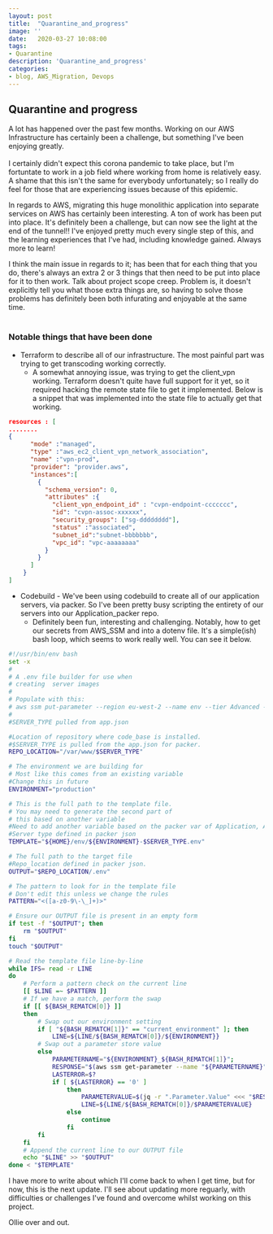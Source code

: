 ```yaml
---
layout: post
title:  "Quarantine_and_progress"
image: ''
date:   2020-03-27 10:08:00
tags:
- Quarantine
description: 'Quarantine_and_progress'
categories:
- blog, AWS_Migration, Devops
---
```


## Quarantine and progress

<p>
A lot has happened over the past few months. Working on our AWS Infrastructure has certainly been a challenge, but something I've been enjoying greatly.
<br>
<br>
I certainly didn't expect this corona pandemic to take place, but I'm fortuntate to work in a job field where working from home is relatively easy. A shame that this isn't the same for everybody unfortunately; so I really do feel for those that are experiencing issues because of this epidemic.
</p>
<p>
In regards to AWS, migrating this huge monolithic application into separate services on AWS has certainly been interesting. A ton of work has been put into place. It's definitely been a challenge, but can now see the light at the end of the tunnel!! I've enjoyed pretty much every single step of this, and the learning experiences that I've had, including knowledge gained. Always more to learn!
<br>

I think the main issue in regards to it; has been that for each thing that you do, there's always an extra 2 or 3 things that then need to be put into place for it to then work. Talk about project scope creep. Problem is, it doesn't explicitly tell you what those extra things are, so having to solve those problems has definitely been both infurating and enjoyable at the same time.
<br>
<br>
</p>


### Notable things that have been done

- Terraform to describe all of our infrastructure. The most painful part was trying to get transcoding working correctly.
    - A somewhat annoying issue, was trying to get the client_vpn working. Terraform doesn't quite have full support for it yet, so it required hacking the remote state file to get it implemented. Below is a snippet that was implemented into the state file to actually get that working.


```json
resources : [
........
{
      "mode" :"managed",
      "type" :"aws_ec2_client_vpn_network_association",
      "name" :"vpn-prod",
      "provider": "provider.aws",
      "instances":[
        {
          "schema_version": 0,
          "attributes" :{
            "client_vpn_endpoint_id" : "cvpn-endpoint-ccccccc",
            "id": "cvpn-assoc-xxxxxx",
            "security_groups": ["sg-dddddddd"],
            "status" :"associated",
            "subnet_id":"subnet-bbbbbbb",
            "vpc_id": "vpc-aaaaaaaa"
          }
        }
      ]
    }
]
```

- Codebuild - We've been using codebuild to create all of our application servers, via packer. So I've been pretty busy scripting the entirety of our servers into our Application_packer repo.
    - Definitely been fun, interesting and challenging. Notably, how to get our secrets from AWS_SSM and into a dotenv file. It's a simple(ish) bash loop, which seems to work really well. You can see it below.

```bash
#!/usr/bin/env bash
set -x
#
# A .env file builder for use when
# creating  server images
#
# Populate with this:
# aws ssm put-parameter --region eu-west-2 --name env --tier Advanced --type SecureString --value "$(cat env)" --overwrite
#
#SERVER_TYPE pulled from app.json

#Location of repository where code_base is installed.
#$SERVER_TYPE is pulled from the app.json for packer.
REPO_LOCATION="/var/www/$SERVER_TYPE"

# The environment we are building for
# Most like this comes from an existing variable
#Change this in future
ENVIRONMENT="production"

# This is the full path to the template file.
# You may need to generate the second part of
# this based on another variable
#Need to add another variable based on the packer var of Application, Application-worker etc
#Server type defined in packer json
TEMPLATE="${HOME}/env/${ENVIRONMENT}-$SERVER_TYPE.env"

# The full path to the target file
#Repo_location defined in packer json.
OUTPUT="$REPO_LOCATION/.env"

# The pattern to look for in the template file
# Don't edit this unless we change the rules
PATTERN="<([a-z0-9\-\_]+)>"

# Ensure our OUTPUT file is present in an empty form
if test -f "$OUTPUT"; then
    rm "$OUTPUT"
fi
touch "$OUTPUT"

# Read the template file line-by-line
while IFS= read -r LINE
do
    # Perform a pattern check on the current line
    [[ $LINE =~ $PATTERN ]]
    # If we have a match, perform the swap
    if [[ ${BASH_REMATCH[0]} ]]
    then
        # Swap out our environment setting
        if [ "${BASH_REMATCH[1]}" == "current_environment" ]; then
            LINE=${LINE/${BASH_REMATCH[0]}/${ENVIRONMENT}}
        # Swap out a parameter store value
        else
            PARAMETERNAME="${ENVIRONMENT}_${BASH_REMATCH[1]}";
            RESPONSE="$(aws ssm get-parameter --name "${PARAMETERNAME}" --with-decryption --region eu-west-2)"
            LASTERROR=$?
            if [ ${LASTERROR} == '0' ]
                then
                    PARAMETERVALUE=$(jq -r ".Parameter.Value" <<< "$RESPONSE")
                    LINE=${LINE/${BASH_REMATCH[0]}/$PARAMETERVALUE}
                else
                    continue
                fi
        fi
    fi
    # Append the current line to our OUTPUT file
    echo "$LINE" >> "$OUTPUT"
done < "$TEMPLATE"
```
I have more to write about which I'll come back to when I get time, but for now, this is the next update. I'll see about updating more reguarly, with difficulties or challenges I've found and overcome whilst working on this project.

Ollie over and out.
